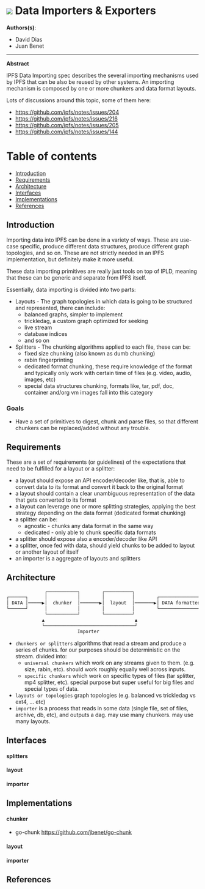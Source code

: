 # ![](https://img.shields.io/badge/status-wip-orange.svg?style=flat-square) Data Importers & Exporters

**Authors(s)**:
- David Dias
- Juan Benet

* * *

**Abstract**

IPFS Data Importing spec describes the several importing mechanisms used by IPFS that can be also be reused by other systems. An importing mechanism is composed by one or more chunkers and data format layouts.

Lots of discussions around this topic, some of them here:

- https://github.com/ipfs/notes/issues/204
- https://github.com/ipfs/notes/issues/216
- https://github.com/ipfs/notes/issues/205
- https://github.com/ipfs/notes/issues/144

# Table of contents

- [Introduction]()
- [Requirements]()
- [Architecture]()
- [Interfaces]()
- [Implementations]()
- [References]()

## Introduction

Importing data into IPFS can be done in a variety of ways. These are use-case specific, produce different data structures, produce different graph topologies, and so on. These are not strictly needed in an IPFS implementation, but definitely make it more useful.

These data importing primitives are really just tools on top of IPLD, meaning that these can be generic and separate from IPFS itself.

Essentially, data importing is divided into two parts:

- Layouts - The graph topologies in which data is going to be structured and represented, there can include:
  - balanced graphs, simpler to implement
  - trickledag, a custom graph optimized for seeking
  - live stream
  - database indices
  - and so on
- Splitters - The chunking algorithms applied to each file, these can be:
  - fixed size chunking (also known as dumb chunking)
  - rabin fingerprinting
  - dedicated format chunking, these require knowledge of the format and typically only work with certain time of files (e.g. video, audio, images, etc)
  - special data structures chunking, formats like, tar, pdf, doc, container and/org vm images fall into this category

### Goals

- Have a set of primitives to digest, chunk and parse files, so that different chunkers can be replaced/added without any trouble.

## Requirements

These are a set of requirements (or guidelines) of the expectations that need to be fulfilled for a layout or a splitter:

- a layout should expose an API encoder/decoder like, that is, able to convert data to its format and convert it back to the original format
- a layout should contain a clear unambiguous representation of the data that gets converted to its format
- a layout can leverage one or more splitting strategies, applying the best strategy depending on the data format (dedicated format chunking)
- a splitter can be:
  - agnostic - chunks any data format in the same way
  - dedicated - only able to chunk specific data formats
- a splitter should expose also a encoder/decoder like API
- a splitter, once fed with data, should yield chunks to be added to layout or another layout of itself
- an importer is a aggregate of layouts and splitters

## Architecture

```bash
              ┌───────────┐        ┌──────────┐
┌──────┐      │           │        │          │        ┌────────────────┐
│ DATA │━━━━━▶│  chunker  │━━━━━━━▶│  layout  │━━━━━━━▶│ DATA formatted │
└──────┘      │           │        │          │        └────────────────┘
              └───────────┘        └──────────┘
             ▲                                 ▲
             └─────────────────────────────────┘
                          Importer
```

- `chunkers or splitters` algorithms that read a stream and produce a series of chunks. for our purposes should be deterministic on the stream. divided into:
  - `universal chunkers` which work on any streams given to them. (e.g. size, rabin, etc). should work roughly equally well across inputs.
  - `specific chunkers` which work on specific types of files (tar splitter, mp4 splitter, etc). special purpose but super useful for big files and special types of data.
- `layouts or topologies` graph topologies (e.g. balanced vs trickledag vs ext4, ... etc)
- `importer` is a process that reads in some data (single file, set of files, archive, db, etc), and outputs a dag. may use many chunkers. may use many layouts.

## Interfaces

#### splitters

#### layout

#### importer

## Implementations

#### chunker

- go-chunk https://github.com/jbenet/go-chunk

#### layout

#### importer

## References
